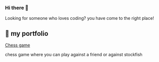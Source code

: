 ### Hi there 👋
Looking for someone who loves coding? you have come to the right place!

<h2>💼 my portfolio </h2> 
<a href=https://github.com/felixAmark92/Chess-Game>Chess game</a>
<p>chess game where you can play against a friend or against stockfish</p>



<!--
**felixAmark92/felixAmark92** is a ✨ _special_ ✨ repository because its `README.md` (this file) appears on your GitHub profile.

Here are some ideas to get you started:

- 🔭 I’m currently working on ...
- 🌱 I’m currently learning ...
- 👯 I’m looking to collaborate on ...
- 🤔 I’m looking for help with ...
- 💬 Ask me about ...
- 📫 How to reach me: ...
- 😄 Pronouns: ...
- ⚡ Fun fact: ...
-->
